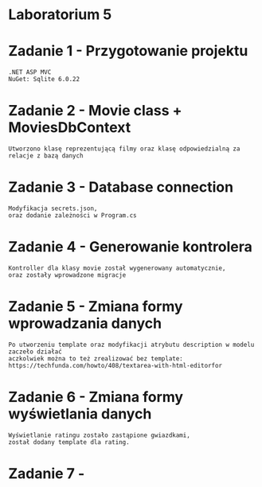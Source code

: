 # Laboratorium 5

# Zadanie 1 - Przygotowanie projektu
```
.NET ASP MVC
NuGet: Sqlite 6.0.22
```

# Zadanie 2 - Movie class + MoviesDbContext
```
Utworzono klasę reprezentującą filmy oraz klasę odpowiedzialną za relacje z bazą danych 
```

# Zadanie 3 - Database connection
```
Modyfikacja secrets.json,
oraz dodanie zależności w Program.cs
```

# Zadanie 4 - Generowanie kontrolera
```
Kontroller dla klasy movie został wygenerowany automatycznie,
oraz zostały wprowadzone migracje
```

# Zadanie 5 - Zmiana formy wprowadzania danych
```
Po utworzeniu template oraz modyfikacji atrybutu description w modelu zaczeło działać 
aczkolwiek można to też zrealizować bez template:
https://techfunda.com/howto/408/textarea-with-html-editorfor
```

# Zadanie 6 - Zmiana formy wyświetlania danych
```
Wyświetlanie ratingu zostało zastąpione gwiazdkami,
został dodany template dla rating.
```

# Zadanie 7  - 
```

```
